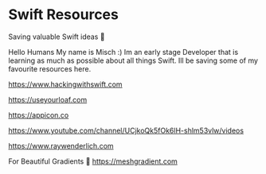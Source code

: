 # Swift Resources
Saving valuable Swift ideas 🦩

Hello Humans
My name is Misch :) 
Im an early stage Developer that is learning as much as possible about all things Swift.
Ill be saving some of my favourite resources here.

https://www.hackingwithswift.com

https://useyourloaf.com

https://appicon.co

https://www.youtube.com/channel/UCjkoQk5fOk6lH-shlm53vlw/videos

https://www.raywenderlich.com

For Beautiful Gradients 👀
https://meshgradient.com
